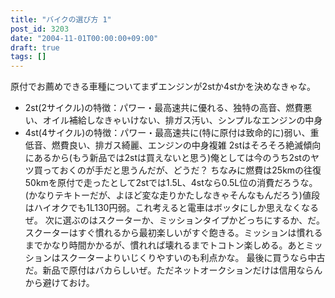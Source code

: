 ```yaml
---
title: "バイクの選び方 1"
post_id: 3203
date: "2004-11-01T00:00:00+09:00"
draft: true
tags: []
---
```



原付でお薦めできる車種についてまずエンジンが2stか4stかを決めなきゃな。

  * 2st(2サイクル)の特徴：パワー・最高速共に優れる、独特の高音、燃費悪い、オイル補給しなきゃいけない、排ガス汚い、シンプルなエンジンの中身
  * 4st(4サイクル)の特徴：パワー・最高速共に(特に原付は致命的に)弱い、重低音、燃費良い、排ガス綺麗、エンジンの中身複雑
2stはそろそろ絶滅傾向にあるから(もう新品では2stは買えないと思う)俺としては今のうち2stのヤツ買っておくのが手だと思うんだが、どうだ？ ちなみに燃費は25kmの往復50kmを原付で走ったとして2stでは1.5L、4stなら0.5L位の消費だろうな。(かなりテキトーだが、よほど変な走りかたしなきゃそんなもんだろう)値段はハイオクでも1L130円弱。これ考えると電車はボッタにしか思えなくなるぜ。 次に選ぶのはスクーターか、ミッションタイプかどっちにするか、だ。スクーターはすぐ慣れるから最初楽しいがすぐ飽きる。ミッションは慣れるまでかなり時間かかるが、慣れれば壊れるまでトコトン楽しめる。あとミッションはスクーターよりいじくりやすいのも利点かな。 最後に買うなら中古だ。新品で原付はバカらしいぜ。ただネットオークションだけは信用ならんから避けておけ。
